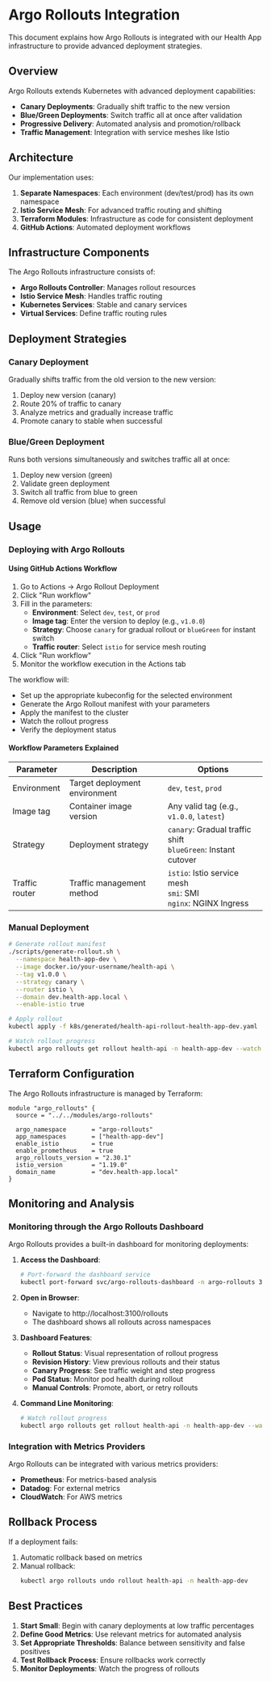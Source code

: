 # Argo Rollouts Integration

This document explains how Argo Rollouts is integrated with our Health App infrastructure to provide advanced deployment strategies.

## Overview

Argo Rollouts extends Kubernetes with advanced deployment capabilities:

- **Canary Deployments**: Gradually shift traffic to the new version
- **Blue/Green Deployments**: Switch traffic all at once after validation
- **Progressive Delivery**: Automated analysis and promotion/rollback
- **Traffic Management**: Integration with service meshes like Istio

## Architecture

Our implementation uses:

1. **Separate Namespaces**: Each environment (dev/test/prod) has its own namespace
2. **Istio Service Mesh**: For advanced traffic routing and shifting
3. **Terraform Modules**: Infrastructure as code for consistent deployment
4. **GitHub Actions**: Automated deployment workflows

## Infrastructure Components

The Argo Rollouts infrastructure consists of:

- **Argo Rollouts Controller**: Manages rollout resources
- **Istio Service Mesh**: Handles traffic routing
- **Kubernetes Services**: Stable and canary services
- **Virtual Services**: Define traffic routing rules

## Deployment Strategies

### Canary Deployment

Gradually shifts traffic from the old version to the new version:

1. Deploy new version (canary)
2. Route 20% of traffic to canary
3. Analyze metrics and gradually increase traffic
4. Promote canary to stable when successful

### Blue/Green Deployment

Runs both versions simultaneously and switches traffic all at once:

1. Deploy new version (green)
2. Validate green deployment
3. Switch all traffic from blue to green
4. Remove old version (blue) when successful

## Usage

### Deploying with Argo Rollouts

#### Using GitHub Actions Workflow

1. Go to Actions → Argo Rollout Deployment
2. Click "Run workflow"
3. Fill in the parameters:
   - **Environment**: Select `dev`, `test`, or `prod`
   - **Image tag**: Enter the version to deploy (e.g., `v1.0.0`)
   - **Strategy**: Choose `canary` for gradual rollout or `blueGreen` for instant switch
   - **Traffic router**: Select `istio` for service mesh routing
4. Click "Run workflow"
5. Monitor the workflow execution in the Actions tab

The workflow will:
- Set up the appropriate kubeconfig for the selected environment
- Generate the Argo Rollout manifest with your parameters
- Apply the manifest to the cluster
- Watch the rollout progress
- Verify the deployment status

#### Workflow Parameters Explained

| Parameter | Description | Options |
|-----------|-------------|----------|
| Environment | Target deployment environment | `dev`, `test`, `prod` |
| Image tag | Container image version | Any valid tag (e.g., `v1.0.0`, `latest`) |
| Strategy | Deployment strategy | `canary`: Gradual traffic shift<br>`blueGreen`: Instant cutover |
| Traffic router | Traffic management method | `istio`: Istio service mesh<br>`smi`: SMI<br>`nginx`: NGINX Ingress |

### Manual Deployment

```bash
# Generate rollout manifest
./scripts/generate-rollout.sh \
  --namespace health-app-dev \
  --image docker.io/your-username/health-api \
  --tag v1.0.0 \
  --strategy canary \
  --router istio \
  --domain dev.health-app.local \
  --enable-istio true

# Apply rollout
kubectl apply -f k8s/generated/health-api-rollout-health-app-dev.yaml

# Watch rollout progress
kubectl argo rollouts get rollout health-api -n health-app-dev --watch
```

## Terraform Configuration

The Argo Rollouts infrastructure is managed by Terraform:

```hcl
module "argo_rollouts" {
  source = "../../modules/argo-rollouts"

  argo_namespace       = "argo-rollouts"
  app_namespaces       = ["health-app-dev"]
  enable_istio         = true
  enable_prometheus    = true
  argo_rollouts_version = "2.30.1"
  istio_version        = "1.19.0"
  domain_name          = "dev.health-app.local"
}
```

## Monitoring and Analysis

### Monitoring through the Argo Rollouts Dashboard

Argo Rollouts provides a built-in dashboard for monitoring deployments:

1. **Access the Dashboard**:
   ```bash
   # Port-forward the dashboard service
   kubectl port-forward svc/argo-rollouts-dashboard -n argo-rollouts 3100:3100
   ```

2. **Open in Browser**:
   - Navigate to http://localhost:3100/rollouts
   - The dashboard shows all rollouts across namespaces

3. **Dashboard Features**:
   - **Rollout Status**: Visual representation of rollout progress
   - **Revision History**: View previous rollouts and their status
   - **Canary Progress**: See traffic weight and step progress
   - **Pod Status**: Monitor pod health during rollout
   - **Manual Controls**: Promote, abort, or retry rollouts

4. **Command Line Monitoring**:
   ```bash
   # Watch rollout progress
   kubectl argo rollouts get rollout health-api -n health-app-dev --watch
   ```

### Integration with Metrics Providers

Argo Rollouts can be integrated with various metrics providers:

- **Prometheus**: For metrics-based analysis
- **Datadog**: For external metrics
- **CloudWatch**: For AWS metrics

## Rollback Process

If a deployment fails:

1. Automatic rollback based on metrics
2. Manual rollback:
   ```bash
   kubectl argo rollouts undo rollout health-api -n health-app-dev
   ```

## Best Practices

1. **Start Small**: Begin with canary deployments at low traffic percentages
2. **Define Good Metrics**: Use relevant metrics for automated analysis
3. **Set Appropriate Thresholds**: Balance between sensitivity and false positives
4. **Test Rollback Process**: Ensure rollbacks work correctly
5. **Monitor Deployments**: Watch the progress of rollouts